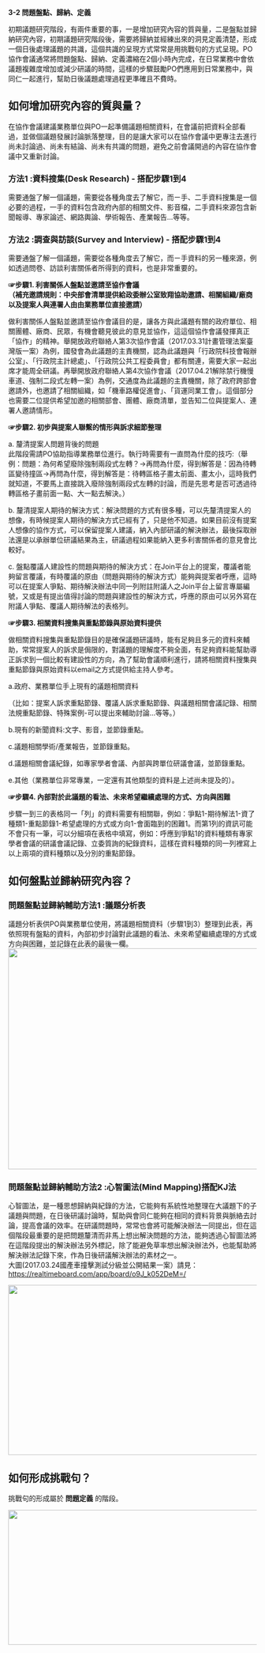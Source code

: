 <p><strong>3-2 問題盤點、歸納、定義</strong></p>

<p>初期議題研究階段，有兩件重要的事，一是增加研究內容的質與量，二是盤點並歸納研究內容，初期議題研究階段後，需要將歸納並經練出來的洞見定義清楚，形成一個日後處理議題的共識，這個共識的呈現方式常常是用挑戰句的方式呈現。PO協作會議通常將問題盤點、歸納、定義濃縮在2個小時內完成，在日常業務中會依議題複雜度增加或減少研議的時間，這樣的步驟鼓勵PO們應用到日常業務中，與同仁一起進行，幫助日後議題處理過程更準確且不費時。</p>

<h2>如何增加研究內容的質與量？</h2>

<p>在協作會議建議業務單位與PO一起準備議題相關資料，在會議前把資料全部看過，並做個議題發展討論脈落整理，目的是讓大家可以在協作會議中更專注去進行尚未討論過、尚未有結論、尚未有共識的問題，避免之前會議開過的內容在協作會議中又重新討論。</p>

<h3>方法1 :資料搜集(Desk Research) - 搭配步驟1到4</h3>

<p>需要通盤了解一個議題，需要從各種角度去了解它，而ㄧ手、二手資料搜集是一個必要的過程，一手的資料包含政府內部的相關文件、影音檔，二手資料來源包含新聞報導、專家論述、網路輿論、學術報告、產業報告...等等。</p>

<h3>方法2 :調查與訪談(Survey and Interview) - 搭配步驟1到4</h3>

<p>需要通盤了解一個議題，需要從各種角度去了解它，而ㄧ手資料的另一種來源，例如透過問卷、訪談利害關係者所得到的資料，也是非常重要的。</p>

<p><strong>☞步驟1. 利害關係人盤點並邀請至協作會議</strong><br><strong>（補充邀請規則：中央部會清單提供給政委辦公室致翔協助邀請、相關組織/廠商以及提案人與連署人由由業務單位直接邀請）</strong></p>

<p>做利害關係人盤點並邀請至協作會議目的是，讓各方與此議題有關的政府單位、相關團體、廠商、民眾，有機會聽見彼此的意見並協作，這這個協作會議發揮真正「協作」的精神。舉開放政府聯絡人第3次協作會議（2017.03.31計畫管理法案臺灣版一案）為例，國發會為此議題的主責機關，認為此議題與「行政院科技會報辦公室」、「行政院主計總處」、「行政院公共工程委員會」都有關連，需要大家一起出席才能周全研議。再舉開放政府聯絡人第4次協作會議（2017.04.21解除禁行機慢車道、強制二段式左轉一案）為例，交通度為此議題的主責機關，除了政府跨部會邀請外，也邀請了相關組織，如「機車路權促進會」、「貨運同業工會」。這個部分也需要二位提供希望加邀的相關部會、團體、廠商清單，並告知二位與提案人、連署人邀請情形。</p>

<p><strong>☞步驟2. 初步與提案人聯繫的情形與訴求細節整理</strong></p>

<p>a. 釐清提案人問題背後的問題<br>此階段需請PO協助指導業務單位進行。執行時需要有一直問為什麼的技巧:（舉例：問題：為何希望廢除強制兩段式左轉？-&gt;再問為什麼，得到解答是：因為待轉區變待撞區-&gt;再問為什麼，得到解答是：待轉區格子畫太前面、畫太小，這時我們就知道，不要馬上直接跳入廢除強制兩段式左轉的討論，而是先思考是否可透過待轉區格子畫前面一點、大一點去解決。）</p>

<p>b. 釐清提案人期待的解決方式：解決問題的方式有很多種，可以先釐清提案人的想像，有時候提案人期待的解決方式已經有了，只是他不知道。如果目前沒有提案人想像的協作方式，可以保留提案人建議，納入內部研議的解決辦法，最後採取辦法還是以承辦單位研議結果為主，研議過程如果能納入更多利害關係者的意見會比較好。</p>

<p>c. 盤點覆議人建設性的問題與期待的解決方式：在Join平台上的提案，覆議者能夠留言覆議，有時覆議的原由（問題與期待的解決方式）能夠與提案者呼應，這時可以在提案人爭點、期待解決辦法中同一列附註附議人之Join平台上留言專屬編號，又或是有提出值得討論的問題與建設性的解決方式，呼應的原由可以另外寫在附議人爭點、覆議人期待解法的表格列。</p>

<p><strong>☞步驟3. 相關資料搜集與重點節錄與原始資料提供</strong></p>

<p>做相關資料搜集與重點節錄目的是確保議題研議時，能有足夠且多元的資料來輔助，常常提案人的訴求是侷限的，對議題的理解度不夠全面，有足夠資料能幫助導正訴求到一個比較有建設性的方向，為了幫助會議順利進行，請將相關資料搜集與重點節錄與原始資料以email之方式提供給主持人參考。</p>

<p>a.政府、業務單位手上現有的議題相關資料</p>

<p>（比如：提案人訴求重點節錄、覆議人訴求重點節錄、與議題相關會議記錄、相關法規重點節錄、特殊案例-可以提出來輔助討論...等等。）</p>

<p>b.現有的新聞資料:文字、影音，並節錄重點。</p>

<p>c.議題相關學術/產業報告，並節錄重點。</p>

<p>d.議題相關會議紀錄，如專家學者會議、內部與跨單位研議會議，並節錄重點。</p>

<p>e.其他（業務單位非常專業，一定還有其他類型的資料是上述尚未提及的）。</p>

<p><strong>☞步驟4. 內部對於此議題的看法、未來希望繼續處理的方式、方向與困難</strong></p>

<p>步驟一到三的表格同一「列」的資料需要有相關聯，例如：爭點1-期待解法1-資了種類1-重點節錄1-希望處理的方式或方向1-會面臨到的困難1。而第1列的資訊可能不會只有一筆，可以分細項在表格中填寫，例如：呼應到爭點1的資料種類有專家學者會議的研議會議記錄、立委質詢的紀錄資料，這樣在資料種類的同一列裡寫上以上兩項的資料種類以及分別的重點節錄。</p>

<h2>如何盤點並歸納研究內容？</h2>

<h3>問題盤點並歸納輔助方法1 :議題分析表</h3>

<p>議題分析表供PO與業務單位使用，將議題相關資料（步驟1到3）整理到此表，再依照現有盤點的資料，內部初步討論對此議題的看法、未來希望繼續處理的方式或方向與困難，並記錄在此表的最後一欄。<br><img src="https://talk.pdis.nat.gov.tw/uploads/default/original/1X/4eb1a6d016d5181b492a687c12986c278bc2e70a.png" width="690" height="447"></p>

<h3>問題盤點並歸納輔助方法2 :心智圖法(Mind Mapping)搭配KJ法</h3>

<p>心智圖法，是一種思想歸納與紀錄的方法，它能夠有系統性地整理在大議題下的子議題與問題，在日後研議討論時，幫助與會同仁能夠在相同的資料背景與脈絡去討論，提高會議的效率。在研議問題時，常常也會將可能解決辦法一同提出，但在這個階段最重要的是把問題釐清而非馬上想出解決問題的方法，能夠透過心智圖法將在這階段提出的解決辦法另外標記，除了能避免草率想出解決辦法外，也能幫助將解決辦法記錄下來，作為日後研議解決辦法的素材之一。<br>大圖(2017.03.24國產車撞擊測試分級並公開結果一案）請見：<a href="https://realtimeboard.com/app/board/o9J_k052DeM=/">https://realtimeboard.com/app/board/o9J_k052DeM=/</a></p>

<p><img src="https://talk.pdis.nat.gov.tw/uploads/default/original/1X/5a0b56fa93c5275a554bbd945beb11c53a17cccb.jpg" width="690" height="344"></p>

<h2>如何形成挑戰句？</h2>

<p>挑戰句的形成屬於 <strong>問題定義</strong> 的階段。</p>

<p><img src="https://talk.pdis.nat.gov.tw/uploads/default/original/1X/3f2b988b928ea4011f0653802b8798fcce20203c.jpg" width="690" height="273"></p>